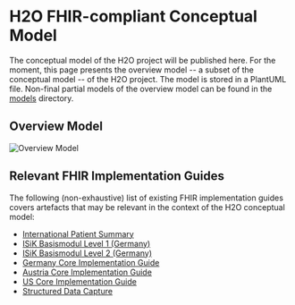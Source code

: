 # H2O FHIR-compliant Conceptual Model

The conceptual model of the H2O project will be published here. For the moment, this page presents the overview model -- a subset of the conceptual model -- of the H2O project. The model is stored in a PlantUML file. Non-final partial models of the overview model can be found in the [models](https://github.com/IMI-H2O/h2o-conceptual-model/blob/main/models/README.md) directory.


## Overview Model
![Overview Model](http://www.plantuml.com/plantuml/proxy?cache=no&src=https://raw.githubusercontent.com/IMI-H2O/h2o-conceptual-model/main/overview.puml)


## Relevant FHIR Implementation Guides

The following (non-exhaustive) list of existing FHIR implementation guides covers artefacts that may be relevant in the context of the H2O conceptual model:
- [International Patient Summary](https://hl7.org/fhir/uv/ips/)
- [ISiK Basismodul Level 1 (Germany)](https://simplifier.net/guide/implementierungsleitfadenisik-basismodul-stufe1/ImplementationGuide-markdown-Einfuehrung?version=current)
- [ISiK Basismodul Level 2 (Germany)](https://simplifier.net/guide/implementierungsleitfadenisik-basismodul-stufe1/ImplementationGuide-markdown-Einfuehrung?version=current)
- [Germany Core Implementation Guide](https://ig.fhir.de/basisprofile-de/stable/Home.html)
- [Austria Core Implementation Guide](https://fhir.hl7.at/r4-core-main/index.html)
- [US Core Implementation Guide](http://hl7.org/fhir/us/core/STU5.0.1/)
- [Structured Data Capture](http://build.fhir.org/ig/HL7/sdc/index.html)
